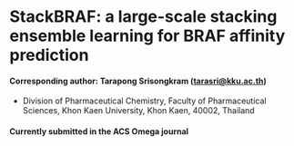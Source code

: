 # StackBRAF: a large-scale stacking ensemble learning for BRAF affinity prediction

#### Corresponding author: Tarapong Srisongkram (tarasri@kku.ac.th)
* Division of Pharmaceutical Chemistry, Faculty of Pharmaceutical Sciences, Khon Kaen University, Khon Kaen, 40002, Thailand

#### Currently submitted in the ACS Omega journal
